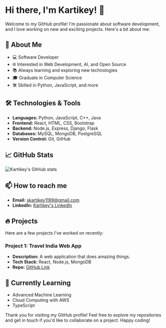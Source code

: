 # Hi there, I'm Kartikey! 👋

Welcome to my GitHub profile! I'm passionate about software development, and I love working on new and exciting projects. Here's a bit about me:

## 🚀 About Me
- 💻 Software Developer
- 🌐 Interested in Web Development, AI, and Open Source
- 📚 Always learning and exploring new technologies
- 🎓 Graduate in Computer Science
- 🛠️ Skilled in Python, JavaScript, and more

## 🛠️ Technologies & Tools
- **Languages:** Python, JavaScript, C++, Java
- **Frontend:** React, HTML, CSS, Bootstrap
- **Backend:** Node.js, Express, Django, Flask
- **Databases:** MySQL, MongoDB, PostgreSQL
- **Version Control:** Git, GitHub

## 📈 GitHub Stats
![Kartikey's GitHub stats](https://github-readme-stats.vercel.app/api?username=Kartikey1413&show_icons=true&theme=radical)

## 📫 How to reach me
- **Email:** skartikey1199@gmail.com
- **LinkedIn:** [Kartikey's LinkedIn](https://www.linkedin.com/in/kartikey-sharma-431310215)

## 🔥 Projects
Here are a few projects I've worked on recently:

### Project 1: Travel India Web App
- **Description:** A web application that does amazing things.
- **Tech Stack:** React, Node.js, MongoDB
- **Repo:** [GitHub Link](https://github.com/Kartikey1413/travel-india)

## 🌱 Currently Learning
- Advanced Machine Learning
- Cloud Computing with AWS
- TypeScript

Thank you for visiting my GitHub profile! Feel free to explore my repositories and get in touch if you'd like to collaborate on a project. Happy coding!

<!---
Kartikey1413/Kartikey1413 is a ✨ special ✨ repository because its `README.md` (this file) appears on your GitHub profile.
You can click the Preview link to take a look at your changes.
--->
